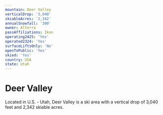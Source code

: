 ```yaml
---
mountain: Deer Valley
verticalDrop: '3,040'
skiableAcres: '2,342'
annualSnowfall: '300'
owner: Alterra
passAffiliations: Ikon
operating2425: 'Yes'
operated2324: 'Yes'
surfaceLiftsOnly: 'No'
openToPublic: 'Yes'
skied: 'Yes'
country: USA
state: Utah
---
```


# Deer Valley

Located in U.S. - Utah, Deer Valley is a ski area with a vertical drop of 3,040 feet and 2,342 skiable acres.
